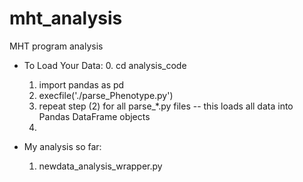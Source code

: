 mht_analysis
============

MHT program analysis 

* To Load Your Data:
  0. cd analysis_code
  1. import pandas as pd
  2. execfile('./parse_Phenotype.py')
  3. repeat step (2) for all parse_*.py files -- this loads all data into Pandas DataFrame objects
  4. 
  
* My analysis so far:
  1. newdata_analysis_wrapper.py
